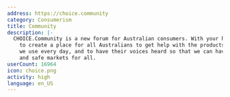 ```yaml
---
address: https://choice.community
category: Consumerism
title: Community
description: |-
  CHOICE.Community is a new forum for Australian consumers. With your help, we hope
    to create a place for all Australians to get help with the products and services
    we use every day, and to have their voices heard so that we can have fair, just
    and safe markets for all.
userCount: 16964
icon: choice.png
activity: high
language: en_US
---
```

